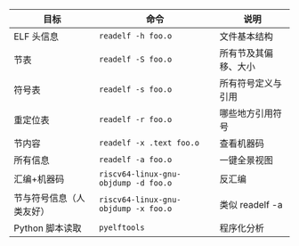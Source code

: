 | 目标                     | 命令                                 | 说明                 |
| ------------------------ | ------------------------------------ | -------------------- |
| ELF 头信息               | `readelf -h foo.o`                   | 文件基本结构         |
| 节表                     | `readelf -S foo.o`                   | 所有节及其偏移、大小 |
| 符号表                   | `readelf -s foo.o`                   | 所有符号定义与引用   |
| 重定位表                 | `readelf -r foo.o`                   | 哪些地方引用符号     |
| 节内容                   | `readelf -x .text foo.o`             | 查看机器码           |
| 所有信息                 | `readelf -a foo.o`                   | 一键全景视图         |
| 汇编+机器码              | `riscv64-linux-gnu-objdump -d foo.o` | 反汇编               |
| 节与符号信息（人类友好） | `riscv64-linux-gnu-objdump -x foo.o` | 类似 readelf -a      |
| Python 脚本读取          | `pyelftools`                         | 程序化分析           |
